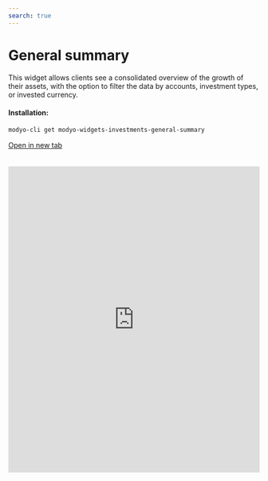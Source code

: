```yaml
---
search: true
---
```


# General summary

This widget allows clients see a consolidated overview of the growth of their assets, with the option to filter the data by accounts, investment types, or invested currency.

#### Installation:

```bash
modyo-cli get modyo-widgets-investments-general-summary
```

[Open in new tab](https://widgets.modyo.com/investments/general-summary)

<iframe id="widgetFrame" src="https://widgets.modyo.com/investments/general-summary" width="100%" frameBorder="0"  style="min-height:612px;overflow:auto;margin-top:20px;"/>

| Feature             | Description                                                                                                                                                                                                                      |
| ------------------- | -------------------------------------------------------------------------------------------------------------------------------------------------------------------------------------------------------------------------------- |
| Consolidated Assets | Shows a consolidated view of the client's total assets at the end of the previous day. Provides a summary of the client's invested assets displayed by accounts, products and the currency in which the transaction was made. |
| Monthly Growth      | Displays the initial and final balance of the selected month, together with the transactions of the month (contributions, returns and gain/loss).                                                                   |
| Annual Growth       | Shows a comparison between the equity growth during the current year to date (YTD) and the investment growth during the previous year (from the beginning to the end of the year).                                               |
